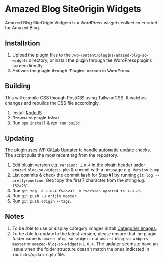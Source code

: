 # Amazed Blog SiteOrigin Widgets

Amazed Blog SiteOrigin Widgets is a WordPress widgets collection curated for Amazed Blog.

## Installation

1. Upload the plugin files to the `/wp-content/plugins/amazed-blog-so-widgets` directory, or install the plugin through the WordPress plugins screen directly.
2. Activate the plugin through 'Plugins' screen in WordPress.

## Building

This will compile CSS through PostCSS using TailwindCSS. It watches changes and rebuilds the CSS file accordingly.

1. Install [NodeJS](https://nodejs.org)
2. Browse to plugin folder
3. Run `npm install` & `npm run build`

## Updating

The plugin uses [WP GitLab Updater](https://github.com/krafit/wp-gitlab-updater) to handle automatic update checks. The script pulls the most recent tag from the repository.

1. Edit plugin version e.g. `Version: 1.0.4` in the plugin header under `amazed-blog-so-widgets.php` & commit with a message e.g. `Version bump`
2. List commits & check the commit hash for Step #1 by running `git log --pretty=oneline`. Get/copy the first 7 character from the string e.g. `f52a237`.
3. Run `git tag -a 1.0.4 f52a237 -m "Version updated to 1.0.4"`.
4. Run `git push -u origin master`.
5. Run `git push origin --tags`.

## Notes

1. To be able to use or display category images install [Categories Images](https://wordpress.org/plugins/categories-images/).
2. To be able to update to the latest version, please ensure that the plugin folder name is `amazed-blog-so-widgets` not `amazed-blog-so-widgets-master` or `amazed-blog-so-widgets-1.0.4`. The updater seems to have an issue when the folder structure doesn't match the ones indicated in `includes/updater.php` file.
